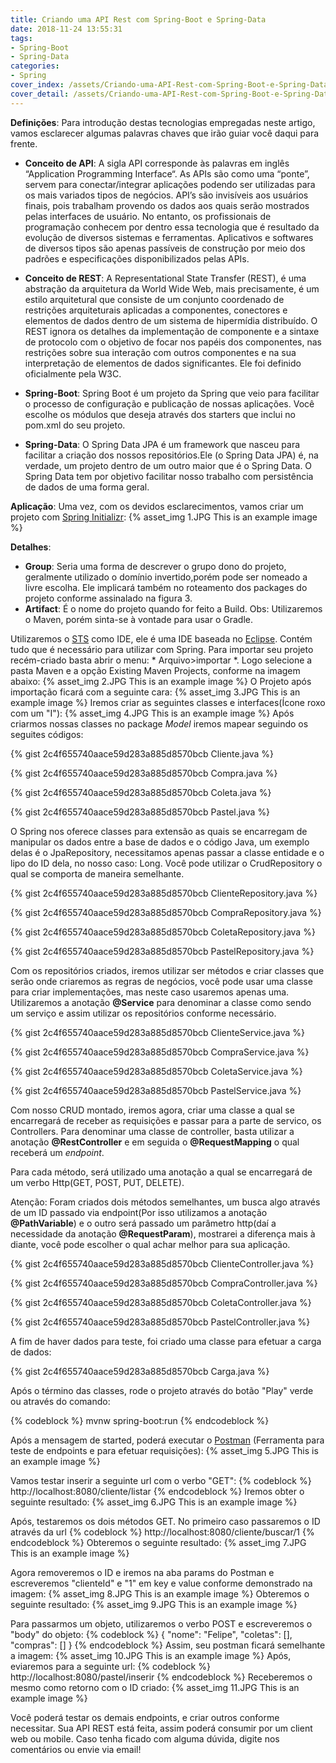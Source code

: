 ```yaml
---
title: Criando uma API Rest com Spring-Boot e Spring-Data
date: 2018-11-24 13:55:31
tags:
- Spring-Boot
- Spring-Data
categories:
- Spring
cover_index: /assets/Criando-uma-API-Rest-com-Spring-Boot-e-Spring-Data-index.png
cover_detail: /assets/Criando-uma-API-Rest-com-Spring-Boot-e-Spring-Data-detail.png
---
```


**Definições**:
	Para introdução destas tecnologias empregadas neste artigo, vamos esclarecer algumas palavras chaves que irão guiar você daqui para frente.
* **Conceito de API**: A sigla API corresponde às palavras em inglês “Application Programming Interface“. As APIs são como uma “ponte”, servem para conectar/integrar aplicações podendo ser utilizadas para os mais variados tipos de negócios.
API’s são invisíveis aos usuários finais, pois trabalham provendo os dados aos quais serão mostrados pelas interfaces de usuário. No entanto, os profissionais de programação conhecem por dentro essa tecnologia que é resultado da evolução de diversos sistemas e ferramentas. Aplicativos e softwares de diversos tipos são apenas passíveis de construção por meio dos padrões e especificações disponibilizados pelas APIs.
* **Conceito de REST**: A Representational State Transfer (REST), é uma abstração da arquitetura da World Wide Web, mais precisamente, é um estilo arquitetural que consiste de um conjunto coordenado de restrições arquiteturais aplicadas a componentes, conectores e elementos de dados dentro de um sistema de hipermídia distribuído.
O REST ignora os detalhes da implementação de componente e a sintaxe de protocolo com o objetivo de focar nos papéis dos componentes, nas restrições sobre sua interação com outros componentes e na sua interpretação de elementos de dados significantes.
Ele foi definido oficialmente pela W3C.

* **Spring-Boot**: Spring Boot é um projeto da Spring que veio para facilitar o processo de configuração e publicação de nossas aplicações. Você escolhe os módulos que deseja através dos starters que inclui no pom.xml do seu projeto.

* **Spring-Data**: O Spring Data JPA é um framework que nasceu para facilitar a criação dos nossos repositórios.Ele (o Spring Data JPA) é, na verdade, um projeto dentro de um outro maior que é o Spring Data. O Spring Data tem por objetivo facilitar nosso trabalho com persistência de dados de uma forma geral.

**Aplicação**:
	Uma vez, com os devidos esclarecimentos, vamos criar um projeto com [Spring Initializr](https://start.spring.io):
{% asset_img 1.JPG This is an example image %}

**Detalhes**:
* **Group**: Seria uma forma de descrever o grupo dono do projeto, geralmente utilizado o domínio invertido,porém pode ser nomeado a livre escolha. Ele implicará também no roteamento dos packages do projeto conforme assinalado na figura 3.
* **Artifact**: É o nome do projeto quando for feito a Build.
Obs: Utilizaremos o Maven, porém sinta-se à vontade para usar o Gradle.

Utilizaremos o [STS](https://spring.io/tools) como IDE, ele é uma IDE baseada no [Eclipse](https://www.eclipse.org/downloads/). Contém tudo que é necessário para utilizar com Spring. Para importar seu projeto recém-criado basta abrir o menu: * Arquivo>importar *.
Logo selecione a pasta Maven e a opção Existing Maven Projects, conforme na imagem abaixo:
	{% asset_img 2.JPG This is an example image %}
O Projeto após importação ficará com a seguinte cara:
	{% asset_img 3.JPG This is an example image %}
Iremos criar as seguintes classes e interfaces(Ícone roxo com um "I"):
	{% asset_img 4.JPG This is an example image %}
Após criarmos nossas classes no package *Model* iremos mapear seguindo os seguites códigos:

{% gist 2c4f655740aace59d283a885d8570bcb Cliente.java %}

{% gist 2c4f655740aace59d283a885d8570bcb Compra.java %}

{% gist 2c4f655740aace59d283a885d8570bcb Coleta.java %}

{% gist 2c4f655740aace59d283a885d8570bcb Pastel.java %}

O Spring nos oferece classes para extensão as quais se encarregam de manipular os dados entre a base de dados e o código Java, um exemplo delas é o JpaRepository, necessitamos apenas passar a classe entidade e o lipo do ID dela, no nosso caso: Long.
Você pode utilizar o CrudRepository o qual se comporta de maneira semelhante.

{% gist 2c4f655740aace59d283a885d8570bcb ClienteRepository.java %}

{% gist 2c4f655740aace59d283a885d8570bcb CompraRepository.java %}

{% gist 2c4f655740aace59d283a885d8570bcb ColetaRepository.java %}

{% gist 2c4f655740aace59d283a885d8570bcb PastelRepository.java %}

Com os repositórios criados, iremos utilizar ser métodos e criar classes que serão onde criaremos as regras de negócios, você pode usar uma classe para criar implementações, mas neste caso usaremos apenas uma. Utilizaremos a anotação **@Service** para denominar a classe como sendo um serviço e assim utilizar os repositórios conforme necessário.

{% gist 2c4f655740aace59d283a885d8570bcb ClienteService.java %}

{% gist 2c4f655740aace59d283a885d8570bcb CompraService.java %}

{% gist 2c4f655740aace59d283a885d8570bcb ColetaService.java %}

{% gist 2c4f655740aace59d283a885d8570bcb PastelService.java %}

Com nosso CRUD montado, iremos agora, criar uma classe a qual se encarregará de receber as requisições e passar para a parte de servico, os Controllers. Para denominar uma classe de controller, basta utilizar a anotação **@RestController** e em seguida o **@RequestMapping** o qual receberá um *endpoint*.

Para cada método, será utilizado uma anotação a qual se encarregará de um verbo Http(GET, POST, PUT, DELETE).

Atenção: Foram criados dois métodos semelhantes, um busca algo através de um ID passado via endpoint(Por isso utilizamos a anotação **@PathVariable**) e o outro será passado um parâmetro http(daí a necessidade da anotação **@RequestParam**), mostrarei a diferença mais à diante, você pode escolher o qual achar melhor para sua aplicação.

{% gist 2c4f655740aace59d283a885d8570bcb ClienteController.java %}

{% gist 2c4f655740aace59d283a885d8570bcb CompraController.java %}

{% gist 2c4f655740aace59d283a885d8570bcb ColetaController.java %}

{% gist 2c4f655740aace59d283a885d8570bcb PastelController.java %}

A fim de haver dados para teste, foi criado uma classe para efetuar a carga de dados:

{% gist 2c4f655740aace59d283a885d8570bcb Carga.java %}

Após o término das classes, rode o projeto através do botão "Play" verde ou através do comando:

{% codeblock %}
mvnw spring-boot:run
{% endcodeblock %}

Após a mensagem de started, poderá executar o [Postman](https://www.getpostman.com) (Ferramenta para teste de endpoints e para efetuar requisições):
	{% asset_img 5.JPG This is an example image %}

Vamos testar inserir a seguinte url com o verbo "GET":
{% codeblock %}
http://localhost:8080/cliente/listar
{% endcodeblock %}
Iremos obter o seguinte resultado:
	{% asset_img 6.JPG This is an example image %}

Após, testaremos os dois métodos GET. No primeiro caso passaremos o ID através da url
{% codeblock %}
http://localhost:8080/cliente/buscar/1
{% endcodeblock %}
Obteremos o seguinte resultado:
	{% asset_img 7.JPG This is an example image %}

Agora removeremos o ID e iremos na aba params do Postman e escreveremos "clienteId" e "1" em key e value conforme demonstrado na imagem:
	{% asset_img 8.JPG This is an example image %}
Obteremos o seguinte resultado:
	{% asset_img 9.JPG This is an example image %}

Para passarmos um objeto, utilizaremos o verbo POST e escreveremos o "body" do objeto:
{% codeblock %}
{
    "nome": "Felipe",
    "coletas": [],
    "compras": []
}
{% endcodeblock %}
Assim, seu postman ficará semelhante a imagem:
	{% asset_img 10.JPG This is an example image %}
Após, eviaremos para a seguinte url:
{% codeblock %}
http://localhost:8080/pastel/inserir
{% endcodeblock %}
Receberemos o mesmo como retorno com o ID criado:
	{% asset_img 11.JPG This is an example image %}

Você poderá testar os demais endpoints, e criar outros conforme necessitar. Sua API REST está feita, assim poderá consumir por um client web ou mobile. Caso tenha ficado com alguma dúvida, digite nos comentários ou envie via email!
